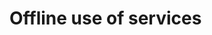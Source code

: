 # Offline use of services

<!-- https://docs.microsoft.com/en-us/dynamics365/customer-engagement/developer/org-service/offline-use-services -->
